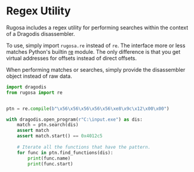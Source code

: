 # Regex Utility

Rugosa includes a regex utility for performing searches within the context
of a Dragodis disassembler.

To use, simply import `rugosa.re` instead of `re`.
The interface more or less matches Python's builtin [re](https://docs.python.org/3/library/re.html) module.
The only difference is that you get virtual addresses
for offsets instead of direct offsets.

When performing matches or searches, simply provide the disassembler object instead of raw data.

```python
import dragodis
from rugosa import re


ptn = re.compile(b"\x56\x56\x56\x56\x56\xe8\x9c\x12\x00\x00")

with dragodis.open_program(r"C:\input.exe") as dis:
    match = ptn.search(dis)
    assert match
    assert match.start() == 0x4012c5
    
    # Iterate all the functions that have the pattern.
    for func in ptn.find_functions(dis):
        print(func.name)
        print(func.start)
```